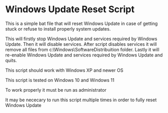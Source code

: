 # Windows Update Reset Script
This is a simple bat file that will reset Windows Update in case of getting stuck or refuse to install properly system updates. 

This will firstly stop Windows Update and services required by Windows Update. Then it will disable services. After script disables services it will remove all files from c:\Windows\SoftwareDistribuition folder. Lastly it will re-enable Windows Update and services required by Windows Update and quits.

This script should work with Windows XP and newer OS

This script is tested on Windows 10 and Windows 11

To work properly it must be run as administrator

It may be nececary to run this script multiple times in order to fully reset Windows Update
